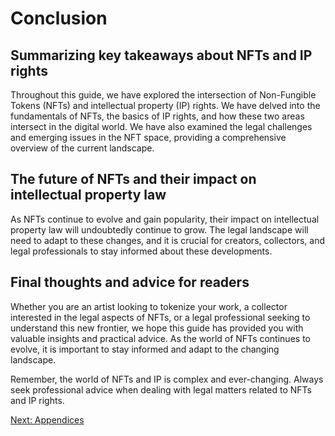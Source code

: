 # Conclusion

## Summarizing key takeaways about NFTs and IP rights

Throughout this guide, we have explored the intersection of Non-Fungible Tokens (NFTs) and intellectual property (IP) rights. We have delved into the fundamentals of NFTs, the basics of IP rights, and how these two areas intersect in the digital world. We have also examined the legal challenges and emerging issues in the NFT space, providing a comprehensive overview of the current landscape.

## The future of NFTs and their impact on intellectual property law

As NFTs continue to evolve and gain popularity, their impact on intellectual property law will undoubtedly continue to grow. The legal landscape will need to adapt to these changes, and it is crucial for creators, collectors, and legal professionals to stay informed about these developments.

## Final thoughts and advice for readers

Whether you are an artist looking to tokenize your work, a collector interested in the legal aspects of NFTs, or a legal professional seeking to understand this new frontier, we hope this guide has provided you with valuable insights and practical advice. As the world of NFTs continues to evolve, it is important to stay informed and adapt to the changing landscape.

Remember, the world of NFTs and IP is complex and ever-changing. Always seek professional advice when dealing with legal matters related to NFTs and IP rights.

[Next: Appendices](APPENDICES.md)

